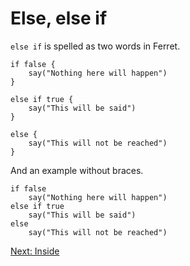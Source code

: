# Else, else if

`else if` is spelled as two words in Ferret.

    if false {
        say("Nothing here will happen")
    }

    else if true {
        say("This will be said")
    }

    else {
        say("This will not be reached")
    }

And an example without braces.

    if false
        say("Nothing here will happen")
    else if true
        say("This will be said")
    else
        say("This will not be reached")

[Next: Inside](18-inside.md)